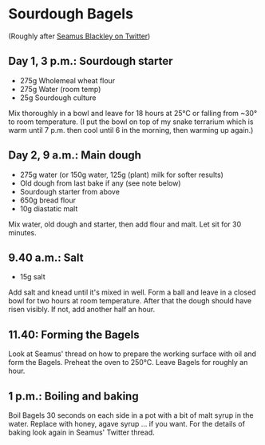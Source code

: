 # Sourdough Bagels

(Roughly after [Seamus Blackley on Twitter](https://twitter.com/SeamusBlackley/status/1371291739672125441))

## Day 1, 3 p.m.: Sourdough starter

- 275g Wholemeal wheat flour
- 275g Water (room temp)
- 25g Sourdough culture

Mix thoroughly in a bowl and leave for 18 hours at 25°C or falling from ~30° to room temperature. (I put the bowl on top of my snake terrarium which is warm until 7 p.m. then cool until 6 in the morning, then warming up again.)

## Day 2, 9 a.m.: Main dough

- 275g water (or 150g water, 125g (plant) milk for softer results)
- Old dough from last bake if any (see note below)
- Sourdough starter from above
- 650g bread flour
- 10g diastatic malt

Mix water, old dough and starter, then add flour and malt. Let sit for 30 minutes.

## 9.40 a.m.: Salt

- 15g salt

Add salt and knead until it's mixed in well. Form a ball and leave in a closed bowl for two hours at room temperature. After that the dough should have risen visibly. If not, add another half an hour.

## 11.40: Forming the Bagels

Look at Seamus' thread on how to prepare the working surface with oil and form the Bagels. Preheat the oven to 250°C. Leave Bagels for roughly an hour.

## 1 p.m.: Boiling and baking

Boil Bagels 30 seconds on each side in a pot with a bit of malt syrup in the water. Replace with honey, agave syrup … if you want. For the details of baking look again in Seamus' Twitter thread.

